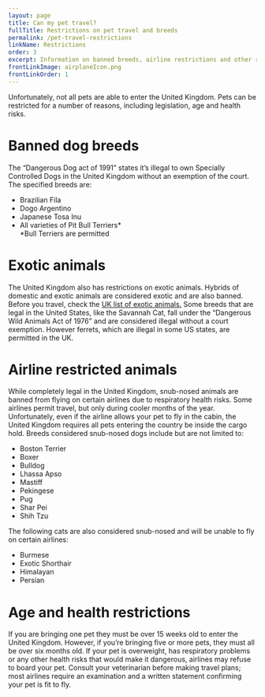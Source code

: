 ```yaml
---
layout: page
title: Can my pet travel?
fullTitle: Restrictions on pet travel and breeds
permalink: /pet-travel-restrictions
linkName: Restrictions
order: 3
excerpt: Information on banned breeds, airline restrictions and other reasons your pet may not easily move to the UK
frontLinkImage: airplaneIcon.png
frontLinkOrder: 1
---
```


Unfortunately, not all pets are able to enter the United Kingdom.  Pets can be restricted for a number of reasons, including legislation, age and health risks.  

<h1>Banned dog breeds</h1>

The “Dangerous Dog act of 1991” states it’s illegal to own Specially Controlled Dogs in the United Kingdom without an exemption of the court.  The specified breeds are:
<ul class="bold-list">
	<li>Brazilian Fila</li>
	<li>Dogo Argentino</li>
	<li>Japanese Tosa Inu</li>
	<li>All varieties of Pit Bull Terriers*<br>
	           <div class="subscript">*Bull Terriers are permitted</div></li>
</ul>


<h1>Exotic animals</h1>

The United Kingdom also has restrictions on exotic animals.  Hybrids of domestic and exotic animals are considered exotic and are also banned.  Before you travel, check the <a href="http://www.legislation.gov.uk/uksi/2007/2465/schedule/made">UK list of exotic animals.</a>  Some breeds that are legal in the United States, like the Savannah Cat, fall under the “Dangerous Wild Animals Act of 1976” and are considered illegal without a court exemption.  However ferrets, which are illegal in some US states, are permitted in the UK.



<h1>Airline restricted animals</h1>

While completely legal in the United Kingdom, snub-nosed animals are banned from flying on certain airlines due to respiratory health risks.  Some airlines permit travel, but only during cooler months of the year.  Unfortunately, even if the airline allows your pet to fly in the cabin, the United Kingdom requires all pets entering the country be inside the cargo hold.  Breeds considered snub-nosed dogs include but are not limited to:
<ul class="bold-list">
	<li>Boston Terrier</li>
	<li>Boxer</li>
	<li>Bulldog</li>
	<li>Lhassa Apso</li>
	<li>Mastiff</li>
	<li>Pekingese</li>
	<li>Pug</li>
	<li>Shar Pei</li>
	<li>Shih Tzu</li>
</ul>

The following cats are also considered snub-nosed and will be unable to fly on certain airlines:
<ul class="bold-list">
	<li>Burmese</li>
	<li>Exotic Shorthair</li>
	<li>Himalayan</li>
	<li>Persian</li>
</ul>



<h1>Age and health restrictions</h1>

If you are bringing one pet they must be over 15 weeks old to enter the United Kingdom.  However, if you’re bringing five or more pets, they must all be over six months old.  If your pet is overweight, has respiratory problems or any other health risks that would make it dangerous, airlines may refuse to board your pet.  Consult your veterinarian before making travel plans; most airlines require an examination and a written statement confirming your pet is fit to fly.